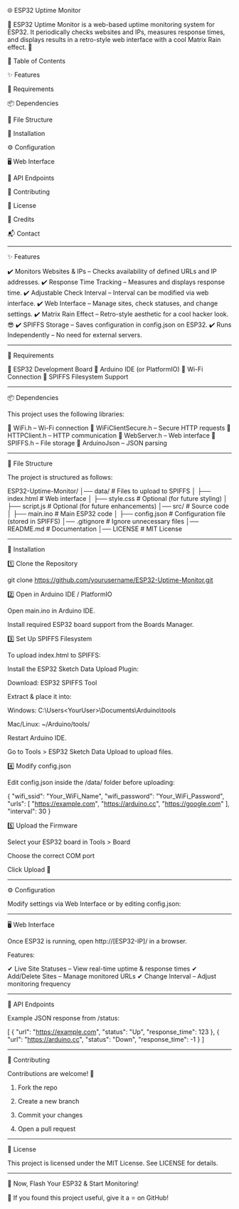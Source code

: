 🌐 ESP32 Uptime Monitor

📡 ESP32 Uptime Monitor is a web-based uptime monitoring system for ESP32. It periodically checks websites and IPs, measures response times, and displays results in a retro-style web interface with a cool Matrix Rain effect. 💾

📖 Table of Contents

✨ Features

🔧 Requirements

📦 Dependencies

📂 File Structure

🚀 Installation

⚙️ Configuration

🖥️ Web Interface

📡 API Endpoints

🤝 Contributing

📜 License

🎉 Credits

📬 Contact



---

✨ Features

✔️ Monitors Websites & IPs – Checks availability of defined URLs and IP addresses.
✔️ Response Time Tracking – Measures and displays response time.
✔️ Adjustable Check Interval – Interval can be modified via web interface.
✔️ Web Interface – Manage sites, check statuses, and change settings.
✔️ Matrix Rain Effect – Retro-style aesthetic for a cool hacker look. 😎
✔️ SPIFFS Storage – Saves configuration in config.json on ESP32.
✔️ Runs Independently – No need for external servers.


---

🔧 Requirements

🔹 ESP32 Development Board
🔹 Arduino IDE (or PlatformIO)
🔹 Wi-Fi Connection
🔹 SPIFFS Filesystem Support


---

📦 Dependencies

This project uses the following libraries:

📌 WiFi.h – Wi-Fi connection
📌 WiFiClientSecure.h – Secure HTTP requests
📌 HTTPClient.h – HTTP communication
📌 WebServer.h – Web interface
📌 SPIFFS.h – File storage
📌 ArduinoJson – JSON parsing


---

📂 File Structure

The project is structured as follows:

ESP32-Uptime-Monitor/
│── data/                   # Files to upload to SPIFFS
│   ├── index.html          # Web interface
│   ├── style.css           # Optional (for future styling)
│   ├── script.js           # Optional (for future enhancements)
│── src/                    # Source code
│   ├── main.ino            # Main ESP32 code
│   ├── config.json         # Configuration file (stored in SPIFFS)
│── .gitignore              # Ignore unnecessary files
│── README.md               # Documentation
│── LICENSE                 # MIT License


---

🚀 Installation

1️⃣ Clone the Repository

git clone https://github.com/yourusername/ESP32-Uptime-Monitor.git

2️⃣ Open in Arduino IDE / PlatformIO

Open main.ino in Arduino IDE.

Install required ESP32 board support from the Boards Manager.


3️⃣ Set Up SPIFFS Filesystem

To upload index.html to SPIFFS:

Install the ESP32 Sketch Data Upload Plugin:

Download: ESP32 SPIFFS Tool

Extract & place it into:

Windows: C:\Users\<YourUser>\Documents\Arduino\tools

Mac/Linux: ~/Arduino/tools/


Restart Arduino IDE.

Go to Tools > ESP32 Sketch Data Upload to upload files.



4️⃣ Modify config.json

Edit config.json inside the /data/ folder before uploading:

{
  "wifi_ssid": "Your_WiFi_Name",
  "wifi_password": "Your_WiFi_Password",
  "urls": [
    "https://example.com",
    "https://arduino.cc",
    "https://google.com"
  ],
  "interval": 30
}

5️⃣ Upload the Firmware

Select your ESP32 board in Tools > Board

Choose the correct COM port

Click Upload 🚀



---

⚙️ Configuration

Modify settings via Web Interface or by editing config.json:


---

🖥️ Web Interface

Once ESP32 is running, open http://[ESP32-IP]/ in a browser.

Features:

✔ Live Site Statuses – View real-time uptime & response times
✔ Add/Delete Sites – Manage monitored URLs
✔ Change Interval – Adjust monitoring frequency


---

📡 API Endpoints

Example JSON response from /status:

[
  { "url": "https://example.com", "status": "Up", "response_time": 123 },
  { "url": "https://arduino.cc", "status": "Down", "response_time": -1 }
]


---

🤝 Contributing

Contributions are welcome! 🎉

1. Fork the repo


2. Create a new branch


3. Commit your changes


4. Open a pull request




---

📜 License

This project is licensed under the MIT License. See LICENSE for details.

---

🚀 Now, Flash Your ESP32 & Start Monitoring!

🎯 If you found this project useful, give it a ⭐ on GitHub!


